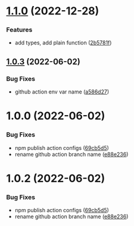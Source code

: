 # [1.1.0](https://github.com/joeberetta/node-telegram-logger/compare/v1.0.3...v1.1.0) (2022-12-28)


### Features

* add types, add plain function ([2b5781f](https://github.com/joeberetta/node-telegram-logger/commit/2b5781fc257036a8e53d6a9611c6d858bbed3200))

## [1.0.3](https://github.com/joeberetta/node-telegram-logger/compare/v1.0.2...v1.0.3) (2022-06-02)


### Bug Fixes

* github action env var name ([a586d27](https://github.com/joeberetta/node-telegram-logger/commit/a586d27fdcc15150afeef9e1718d6c1e09aea6df))

# 1.0.0 (2022-06-02)


### Bug Fixes

* npm publish action configs ([69cb5d5](https://github.com/joeberetta/node-telegram-logger/commit/69cb5d54013bba8248338609c82de09d4400aac3))
* rename github action branch name ([e88e236](https://github.com/joeberetta/node-telegram-logger/commit/e88e23682de20ba22db1d8dbe245ea2f4f954c0e))

# 1.0.2 (2022-06-02)


### Bug Fixes

* npm publish action configs ([69cb5d5](https://github.com/joeberetta/node-telegram-logger/commit/69cb5d54013bba8248338609c82de09d4400aac3))
* rename github action branch name ([e88e236](https://github.com/joeberetta/node-telegram-logger/commit/e88e23682de20ba22db1d8dbe245ea2f4f954c0e))
